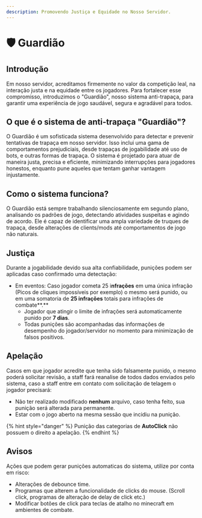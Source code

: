 ```yaml
---
description: Promovendo Justiça e Equidade no Nosso Servidor.
---
```


# 🛡 Guardião

## Introdução



Em nosso servidor, acreditamos firmemente no valor da competição leal, na interação justa e na equidade entre os jogadores. Para fortalecer esse compromisso, introduzimos o "Guardião", nosso sistema anti-trapaça, para garantir uma experiência de jogo saudável, segura e agradável para todos.

## O que é o sistema de anti-trapaça "Guardião"?

O Guardião é um sofisticada sistema desenvolvido para detectar e prevenir tentativas de trapaça em nosso servidor. Isso inclui uma gama de comportamentos prejudiciais, desde trapaças de jogabilidade até uso de bots, e outras formas de trapaça. O sistema é projetado para atuar de maneira justa, precisa e eficiente, minimizando interrupções para jogadores honestos, enquanto pune aqueles que tentam ganhar vantagem injustamente.

## Como o sistema funciona?

O Guardião está sempre trabalhando silenciosamente em segundo plano, analisando os padrões de jogo, detectando atividades suspeitas e agindo de acordo. Ele é capaz de identificar uma ampla variedade de truques de trapaça, desde alterações de clients/mods até comportamentos de jogo não naturais.

## Justiça

Durante a jogabilidade devido sua alta confiabilidade, punições podem ser aplicadas caso confirmado uma detectação:

* Em eventos: Caso jogador cometa 25 i**nfrações** em uma única infração (Picos de cliques impossíveis por exemplo) o mesmo será punido, ou em uma somatoria de **25 infrações** totais para infrações de combate**.**
  * Jogador que atingir o limite de infrações será automaticamente punido por **7 dias**.
  * Todas punições são acompanhadas das informações de desempenho do jogador/servidor no momento para minimização de falsos positivos.

## Apelação

Casos em que jogador acredite que tenha sido falsamente punido, o mesmo poderá solicitar revisão, a staff fará reanalise de todos dados enviados pelo sistema, caso a staff entre em contato com solicitação de telagem o jogador precisará:

* Não ter realizado modificado **nenhum** arquivo, caso tenha feito, sua punição será alterada para permanente.
* Estar com o jogo aberto na mesma sessão que incidiu na punição.

{% hint style="danger" %}
Punição das categorias de **AutoClick** não possuem o direito a apelação.
{% endhint %}

## Avisos

Ações que podem gerar punições automaticas do sistema, utilize por conta em risco:

* Alterações de debounce time.
* Programas que alterem a funcionalidade de clicks do mouse. (Scroll click, programas de alteração de delay de click etc.)
* Modificar botões de click para teclas de atalho no minecraft em ambientes de combate.
